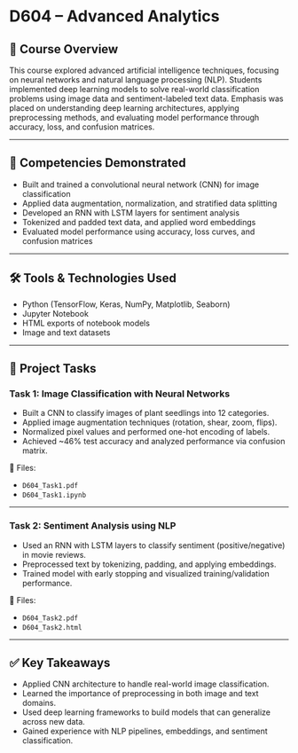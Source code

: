 # D604 – Advanced Analytics

## 📘 Course Overview  
This course explored advanced artificial intelligence techniques, focusing on neural networks and natural language processing (NLP). Students implemented deep learning models to solve real-world classification problems using image data and sentiment-labeled text data. Emphasis was placed on understanding deep learning architectures, applying preprocessing methods, and evaluating model performance through accuracy, loss, and confusion matrices.

---

## 🎯 Competencies Demonstrated
- Built and trained a convolutional neural network (CNN) for image classification
- Applied data augmentation, normalization, and stratified data splitting
- Developed an RNN with LSTM layers for sentiment analysis
- Tokenized and padded text data, and applied word embeddings
- Evaluated model performance using accuracy, loss curves, and confusion matrices

---

## 🛠 Tools & Technologies Used
- Python (TensorFlow, Keras, NumPy, Matplotlib, Seaborn)
- Jupyter Notebook
- HTML exports of notebook models
- Image and text datasets

---

## 📂 Project Tasks

### Task 1: Image Classification with Neural Networks
- Built a CNN to classify images of plant seedlings into 12 categories.
- Applied image augmentation techniques (rotation, shear, zoom, flips).
- Normalized pixel values and performed one-hot encoding of labels.
- Achieved ~46% test accuracy and analyzed performance via confusion matrix.

📄 Files:
- `D604_Task1.pdf`
- `D604_Task1.ipynb`

---

### Task 2: Sentiment Analysis using NLP
- Used an RNN with LSTM layers to classify sentiment (positive/negative) in movie reviews.
- Preprocessed text by tokenizing, padding, and applying embeddings.
- Trained model with early stopping and visualized training/validation performance.

📄 Files:
- `D604_Task2.pdf`
- `D604_Task2.html`

---

## ✅ Key Takeaways
- Applied CNN architecture to handle real-world image classification.
- Learned the importance of preprocessing in both image and text domains.
- Used deep learning frameworks to build models that can generalize across new data.
- Gained experience with NLP pipelines, embeddings, and sentiment classification.
